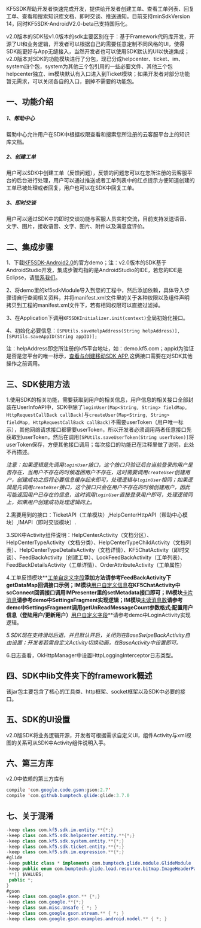 KF5SDK帮助开发者快速完成开发，提供给开发者创建工单、查看工单列表、回复工单、查看和搜索知识库文档、即时交谈、推送通知。目前支持minSdkVersion 14，同时KF5SDK-AndroidV2.0-beta已支持国际化。

v2.0版本的SDK较v1.0版本的sdk主要区别在于：基于Framework代码库开发，开源了UI和业务逻辑，开发者可以根据自己的需要任意定制不同风格的UI，使得SDK能更好与App无缝接入，当然开发者也可以使用SDK默认的UI以快速集成；v2.0版本对SDK的功能模块进行了分包，现已分成helpcenter、ticket、im、system四个包，system为其他三个包引用的一些必要文件、其他三个包helpcenter独立、im模块默认有入口进入到Ticket模块；如果开发者对部分功能暂无需求，可以关闭各自的入口，删掉不需要的功能包。

## 一、功能介绍

##### 1、帮助中心

帮助中心允许用户在SDK中根据权限查看和搜索您所注册的云客服平台上的知识库文档。

##### 2、创建工单

用户可以SDK中创建工单（反馈问题），反馈的问题您可以在您所注册的云客服平台的后台进行处理，用户可以通过推送或者工单列表中的红点提示方便知道创建的工单已被处理或者回复，用户也可以在SDK中回复工单。

##### 3、即时交谈

用户可以通过SDK中的即时交谈功能与客服人员实时交流，目前支持发送语音、文字、图片，接收语音、文字、图片、附件以及满意度评价。

## 二、集成步骤

1、下载[KF5SDK-Android2.0](https://github.com/KF5/KF5SDK-Andriod2.0/archive/master.zip)的官方demo；注：v2.0版本的SDK基于AndroidStudio开发，集成步骤均指的是AndroidStudio的IDE，若您的IDE是Eclipse，请[联系我们](http://www.kf5.com/)。

2、将demo里的kf5sdkModule导入到您的工程中，然后添加依赖，具体导入步骤请自行查阅相关资料，并将manifest.xml文件里的关于各种权限以及组件声明拷贝到工程的manifest.xml文件下，若有相同权限可以直接过滤掉。

3、在Application下调用`KF5SDKInitializer.init(context)`全局初始化接口。

4、初始化必要信息：`[SPUtils.saveHelpAddress(String helpAddress)],[SPUtils.saveAppID(String appID)];`

注：helpAddress即您所注册的kf5平台地址，如：demo.kf5.com；appid为验证是否是您平台的唯一标示，[查看与创建移动SDK APP](https://support.kf5.com/hc/kb/article/199665/),这俩接口需要在对SDK其他操作之前调用。

## 三、SDK使用方法  
1.使用SDK的相关功能，需要获取到用户的相关信息，用户信息的相关接口全部封装在UserInfoAPI中，SDK中除了`loginUser(Map<String, String> fieldMap, HttpRequestCallBack callBack)`与`createUser(Map<String, String> fieldMap, HttpRequestCallBack callBack)`不需要userToken（用户唯一标示），其他网络请求接口都需要userToken，所以开发者必须调用两者任意接口先获取到userToken，然后在调用`[SPUtils.saveUserToken(String userToken)]`将userToken保存，方便其他接口调用；每次接口的功能已在注释里做了说明，此处不再描述。  

 _注意：如果逻辑是先调用`loginUser`接口，这个接口只验证后台当前登录的用户是否存在，当用户不存在的时候返回用户不存在，这时需要调用`createUser`创建用户，创建成功之后将必要信息缓存起来即可，处理逻辑与`loginUser`相同；如果逻辑是先调用`createUser`接口，这个接口只会在用户不存在的时候创建用户，因此可能返回用户已存在的信息，这时调用`loginUser`直接登录用户即可，处理逻辑同上，如果用户创建成功处理逻辑同上。_  
 
2.需要用到的接口：TicketAPI（工单模块）,HelpCenterHttpAPI（帮助中心模块）,IMAPI（即时交谈模块）.

3.SDK中Activity组件说明：HelpCenterActivity（文档分区）、HelpCenterTypeActivity（文档分类）、HelpCenterTypeChildActivity（文档列表）、HelpCenterTypeDetailsActivity（文档详情）、KF5ChatActivity（即时交谈）、FeedBackActivity（创建工单）、LookFeedBackActivity（工单列表）、FeedBackDetailsActivity（工单详情）、OrderAttributeActivity（工单属性）

4.工单反馈模块**[工单自定义字段](https://github.com/KF5/KF5SDK-Andriod2.0/blob/master/kf5sdkModule/src/main/java/com/kf5/sdk/ticket/ui/FeedBackActivity.java)**添加方法请参考FeedBackActivity下getDataMap回调接口示例；IM模块**[用户自定义信息](https://github.com/KF5/KF5SDK-Andriod2.0/blob/master/kf5sdkModule/src/main/java/com/kf5/sdk/im/ui/KF5ChatActivity.java)**在KF5ChatActivity中scConnect回调接口调用IMPresenter里的setMetadata接口即可；IM模块**[卡片消息](https://github.com/KF5/KF5SDK-Andriod2.0/blob/master/app/src/main/java/com/kf5sdk/exam/fragment/SettingsFragment.java)**请参考demo中SettingsFragment实现逻辑；IM模块**[未读消息数](https://github.com/KF5/KF5SDK-Andriod2.0/blob/master/app/src/main/java/com/kf5sdk/exam/fragment/SettingsFragment.java)**请参考demo中SettingsFragment调用getUnReadMessageCount参数格式;配置用户信息（登陆用户/更新用户）**[用户自定义字段](https://github.com/KF5/KF5SDK-Andriod2.0/blob/master/app/src/main/java/com/kf5sdk/exam/LoginActivity.java)**请参考demo中LoginActivity实现逻辑。

_5.SDK现在支持滑动后退，并且默认开启，关闭则在BaseSwipeBackActivity自由设置；开发者若需自定义Activity切换动画，在BaseActivity中设置即可。_

6.日志查看，OkHttpManager中设置HttpLoggingInterceptor日志类型。

## 四、SDK中lib文件夹下的framework概述  
该jar包主要包含了核心的工具类、http框架、socket框架以及SDK中必要的接口。

## 五、SDK的UI设置
  v2.0版SDK将业务逻辑开源，开发者可根据需求自定义UI，组件Activity与xml视图的关系可从SDK中Activity组件说明入手。

## 六、第三方库  
 v2.0中依赖的第三方库有
 ```Java
compile 'com.google.code.gson:gson:2.7'
compile 'com.github.bumptech.glide:glide:3.7.0
 ```
## 七、关于混淆  
 ```Java
-keep class com.kf5.sdk.im.entity.**{*;}
-keep class com.kf5.sdk.helpcenter.entity.**{*;}
-keep class com.kf5.sdk.system.entity.**{*;}
-keep class com.kf5.sdk.ticket.entity.**{*;}
-keep class com.kf5.sdk.im.expression.**{*;}
#glide
-keep public class * implements com.bumptech.glide.module.GlideModule
-keep public enum com.bumptech.glide.load.resource.bitmap.ImageHeaderParser$** {
  **[] $VALUES;
  public *;
}
#gson
-keep class com.google.gson.** {*;}
-keep class com.google.**{*;}
-keep class sun.misc.Unsafe { *; }
-keep class com.google.gson.stream.** { *; }
-keep class com.google.gson.examples.android.model.** { *; }

 ```
